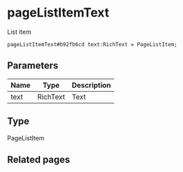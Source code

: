 # pageListItemText
List item

```
pageListItemText#b92fb6cd text:RichText = PageListItem;
```

## Parameters
| Name | Type | Description |
| ---- | :----: | ----------- |
| text | RichText | Text |


## Type
PageListItem

## Related pages
